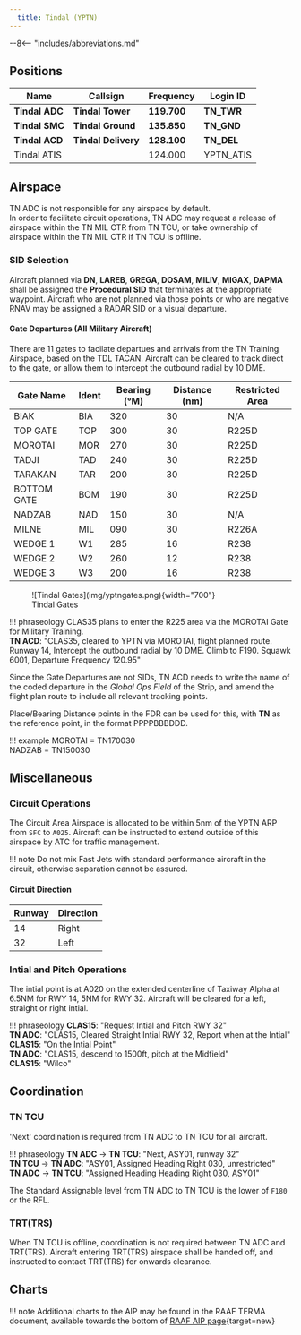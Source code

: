 ```yaml
---
  title: Tindal (YPTN)
---
```


--8<-- "includes/abbreviations.md"

## Positions

| Name               | Callsign       | Frequency        | Login ID              |
| ------------------ | -------------- | ---------------- | --------------------------------------|
| **Tindal ADC**    | **Tindal Tower**  | **119.700**         | **TN_TWR**        |
| **Tindal SMC**    | **Tindal Ground**  | **135.850**        | **TN_GND**        |
| **Tindal ACD**    | **Tindal Delivery**  | **128.100**      | **TN_DEL**       |
| Tindal ATIS    |   |  124.000        | YPTN_ATIS       |

## Airspace
TN ADC is not responsible for any airspace by default.  
In order to facilitate circuit operations, TN ADC may request a release of airspace within the TN MIL CTR from TN TCU, or take ownership of airspace within the TN MIL CTR if TN TCU is offline.

### SID Selection
Aircraft planned via **DN**, **LAREB**, **GREGA**, **DOSAM**, **MILIV**, **MIGAX**, **DAPMA** shall be assigned the **Procedural SID** that terminates at the appropriate waypoint.
Aircraft who are not planned via those points or who are negative RNAV may be assigned a RADAR SID or a visual departure.

#### Gate Departures (All Military Aircraft)
There are 11 gates to facilate departues and arrivals from the TN Training Airspace, based on the TDL TACAN. Aircraft can be cleared to track direct to the gate, or allow them to intercept the outbound radial by 10 DME. 

| Gate Name | Ident | Bearing (°M) | Distance (nm) | Restricted Area |
| ------ | ----------| ----------| ----------| ----------|
| BIAK     | BIA | 320 | 30 | N/A |
| TOP GATE     | TOP | 300 | 30 | R225D |
| MOROTAI     | MOR | 270 | 30 | R225D |
| TADJI     | TAD | 240 | 30 | R225D |
| TARAKAN     | TAR | 200 | 30 | R225D |
| BOTTOM GATE     | BOM | 190 | 30 | R225D |
| NADZAB     | NAD | 150 | 30 | N/A |
| MILNE     | MIL | 090 | 30 | R226A |
| WEDGE 1     | W1 | 285 | 16 | R238 |
| WEDGE 2     | W2 | 260 | 12 | R238 |
| WEDGE 3     | W3 | 200 | 16 | R238 |

<figure markdown>
![Tindal Gates](img/yptngates.png){width="700"}
  <figcaption>Tindal Gates</figcaption>
</figure>

!!! phraseology 
    CLAS35 plans to enter the R225 area via the MOROTAI Gate for Military Training.  
    **TN ACD**: "CLAS35, cleared to YPTN via MOROTAI, flight planned route. Runway 14, Intercept the outbound radial by 10 DME. Climb to F190. Squawk 6001, Departure Frequency 120.95"   

Since the Gate Departures are not SIDs, TN ACD needs to write the name of the coded departure in the *Global Ops Field* of the Strip, and amend the flight plan route to include all relevant tracking points.

Place/Bearing Distance points in the FDR can be used for this, with **TN** as the reference point, in the format PPPPBBBDDD.

!!! example 
    MOROTAI = TN170030  
    NADZAB = TN150030  

## Miscellaneous
### Circuit Operations
The Circuit Area Airspace is allocated to be within 5nm of the YPTN ARP from `SFC` to `A025`. Aircraft can be instructed to extend outside of this airspace by ATC for traffic management. 

!!! note
    Do not mix Fast Jets with standard performance aircraft in the circuit, otherwise separation cannot be assured.

#### Circuit Direction
| Runway | Direction |
| ------ | ----------|
| 14     | Right|
| 32     | Left |

### Intial and Pitch Operations 
The intial point is at A020 on the extended centerline of Taxiway Alpha at 6.5NM for RWY 14, 5NM for RWY 32. Aircraft will be cleared for a left, straight or right intial.

!!! phraseology
    **CLAS15**: "Request Intial and Pitch RWY 32"  
    **TN ADC**: "CLAS15, Cleared Straight Intial RWY 32, Report when at the Intial"  
    **CLAS15**: "On the Intial Point"  
    **TN ADC**: "CLAS15, descend to 1500ft, pitch at the Midfield"  
    **CLAS15**: "Wilco"

## Coordination
### TN TCU
'Next' coordination is required from TN ADC to TN TCU for all aircraft.

!!! phraseology
    <span class="hotline">**TN ADC** -> **TN TCU**</span>: "Next, ASY01, runway 32"  
    <span class="hotline">**TN TCU** -> **TN ADC**</span>: "ASY01, Assigned Heading Right 030, unrestricted"  
    <span class="hotline">**TN ADC** -> **TN TCU**</span>: "Assigned Heading Heading Right 030, ASY01"  

The Standard Assignable level from TN ADC to TN TCU is the lower of `F180` or the RFL.

### TRT(TRS)
When TN TCU is offline, coordination is not required between TN ADC and TRT(TRS). Aircraft entering TRT(TRS) airspace shall be handed off, and instructed to contact TRT(TRS) for onwards clearance.

## Charts
!!! note
    Additional charts to the AIP may be found in the RAAF TERMA document, available towards the bottom of [RAAF AIP page](https://ais-af.airforce.gov.au/australian-aip){target=new}